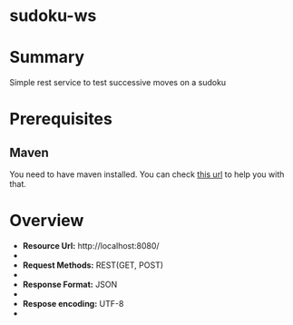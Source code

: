 # sudoku-ws
<h1>Summary</h1>
<p>Simple rest service to test successive moves on a sudoku</p>

<h1>Prerequisites</h1>
<h2>Maven</h2>
<p>You need to have maven installed. You can check <a href='https://www.mkyong.com/maven/how-to-install-maven-in-windows/' target="_blank">this url</a> to help you with that.</p>

<h1>Overview</h1>
<ul>
  <li><b>Resource Url:</b> http://localhost:8080/<li>
  <li><b>Request Methods:</b> REST(GET, POST)<li>
  <li><b>Response Format:</b> JSON <li>
  <li><b>Respose encoding:</b> UTF-8<li>
</ul>
